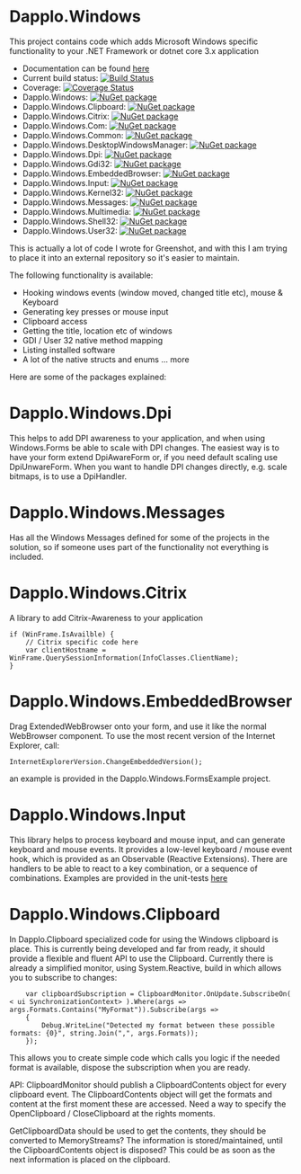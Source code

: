 # Dapplo.Windows
This project contains code which adds Microsoft Windows specific functionality to your .NET Framework or dotnet core 3.x application

- Documentation can be found [here](http://www.dapplo.net/Dapplo.Windows)
- Current build status: [![Build Status](https://dev.azure.com/Dapplo/Dapplo%20framework/_apis/build/status/dapplo.Dapplo.Windows?branchName=master)](https://dev.azure.com/Dapplo/Dapplo%20framework/_build/latest?definitionId=10&branchName=master)
- Coverage: [![Coverage Status](https://coveralls.io/repos/github/dapplo/Dapplo.Windows/badge.svg?branch=master)](https://coveralls.io/github/dapplo/Dapplo.Windows?branch=master)
- Dapplo.Windows: [![NuGet package](https://img.shields.io/nuget/v/Dapplo.Windows.svg)](https://www.nuget.org/packages/Dapplo.Windows)
- Dapplo.Windows.Clipboard: [![NuGet package](https://img.shields.io/nuget/v/Dapplo.Windows.Clipboard.svg)](https://www.nuget.org/packages/Dapplo.Windows.Clipboard)
- Dapplo.Windows.Citrix: [![NuGet package](https://img.shields.io/nuget/v/Dapplo.Windows.Citrix.svg)](https://www.nuget.org/packages/Dapplo.Windows.Citrix)
- Dapplo.Windows.Com: [![NuGet package](https://img.shields.io/nuget/v/Dapplo.Windows.Com.svg)](https://www.nuget.org/packages/Dapplo.Windows.Com)
- Dapplo.Windows.Common: [![NuGet package](https://img.shields.io/nuget/v/Dapplo.Windows.Common.svg)](https://www.nuget.org/packages/Dapplo.Windows.Common)
- Dapplo.Windows.DesktopWindowsManager: [![NuGet package](https://img.shields.io/nuget/v/Dapplo.Windows.DesktopWindowsManager.svg)](https://www.nuget.org/packages/Dapplo.Windows.DesktopWindowsManager)
- Dapplo.Windows.Dpi: [![NuGet package](https://img.shields.io/nuget/v/Dapplo.Windows.Dpi.svg)](https://www.nuget.org/packages/Dapplo.Windows.Dpi)
- Dapplo.Windows.Gdi32: [![NuGet package](https://img.shields.io/nuget/v/Dapplo.Windows.Gdi32.svg)](https://www.nuget.org/packages/Dapplo.Windows.Gdi32)
- Dapplo.Windows.EmbeddedBrowser: [![NuGet package](https://img.shields.io/nuget/v/Dapplo.Windows.EmbeddedBrowser.svg)](https://www.nuget.org/packages/Dapplo.Windows.EmbeddedBrowser)
- Dapplo.Windows.Input: [![NuGet package](https://img.shields.io/nuget/v/Dapplo.Windows.Input.svg)](https://www.nuget.org/packages/Dapplo.Windows.Input)
- Dapplo.Windows.Kernel32: [![NuGet package](https://img.shields.io/nuget/v/Dapplo.Windows.Kernel32.svg)](https://www.nuget.org/packages/Dapplo.Windows.Kernel32)
- Dapplo.Windows.Messages: [![NuGet package](https://img.shields.io/nuget/v/Dapplo.Windows.Messages.svg)](https://www.nuget.org/packages/Dapplo.Windows.Messages)
- Dapplo.Windows.Multimedia: [![NuGet package](https://img.shields.io/nuget/v/Dapplo.Windows.Multimedia.svg)](https://www.nuget.org/packages/Dapplo.Windows.Multimedia)
- Dapplo.Windows.Shell32: [![NuGet package](https://img.shields.io/nuget/v/Dapplo.Windows.Shell32.svg)](https://www.nuget.org/packages/Dapplo.Windows.Shell32)
- Dapplo.Windows.User32: [![NuGet package](https://img.shields.io/nuget/v/Dapplo.Windows.User32.svg)](https://www.nuget.org/packages/Dapplo.Windows.User32)

This is actually a lot of code I wrote for Greenshot, and with this I am trying to place it into an external repository so it's easier to maintain.

The following functionality is available:
* Hooking windows events (window moved, changed title etc), mouse & Keyboard
* Generating key presses or mouse input
* Clipboard access
* Getting the title, location etc of windows
* GDI / User 32 native method mapping
* Listing installed software
* A lot of the native structs and enums
... more


Here are some of the packages explained:

# Dapplo.Windows.Dpi
This helps to add DPI awareness to your application, and when using Windows.Forms be able to scale with DPI changes.
The easiest way is to have your form extend DpiAwareForm or, if you need default scaling use DpiUnwareForm.
When you want to handle DPI changes directly, e.g. scale bitmaps, is to use a DpiHandler.

# Dapplo.Windows.Messages
Has all the Windows Messages defined for some of the projects in the solution, so if someone uses part of the functionality not everything is included.

# Dapplo.Windows.Citrix
A library to add Citrix-Awareness to your application
```
if (WinFrame.IsAvailble) {
	// Citrix specific code here
	var clientHostname = WinFrame.QuerySessionInformation(InfoClasses.ClientName);
}
```

# Dapplo.Windows.EmbeddedBrowser
Drag ExtendedWebBrowser onto your form, and use it like the normal WebBrowser component.
To use the most recent version of the Internet Explorer, call:
```
InternetExplorerVersion.ChangeEmbeddedVersion();
```
an example is provided in the Dapplo.Windows.FormsExample project.

# Dapplo.Windows.Input
This library helps to process keyboard and mouse input, and can generate keyboard and mouse events.
It provides a low-level keyboard / mouse event hook, which is provided as an Observable (Reactive Extensions).
There are handlers to be able to react to a key combination, or a sequence of combinations.
Examples are provided in the unit-tests [here](https://github.com/dapplo/Dapplo.Windows/blob/master/src/Dapplo.Windows.Tests/KeyboardHookTests.cs)


# Dapplo.Windows.Clipboard
In Dapplo.Clipboard specialized code for using the Windows clipboard is place.
This is currently being developed and far from ready, it should provide a flexible and fluent API to use the Clipboard.
Currently there is already a simplified monitor, using System.Reactive, build in which allows you to subscribe to changes:
```
	var clipboardSubscription = ClipboardMonitor.OnUpdate.SubscribeOn( < ui SynchronizationContext> ).Where(args => args.Formats.Contains("MyFormat")).Subscribe(args =>
	{
		Debug.WriteLine("Detected my format between these possible formats: {0}", string.Join(",", args.Formats));
	});
```
This allows you to create simple code which calls you logic if the needed format is available, dispose the subscription when you are ready.

API:
ClipboardMonitor should publish a ClipboardContents object for every clipboard event.
The ClipboardContents object will get the formats and content at the first moment these are accessed.
Need a way to specify the OpenClipboard / CloseClipboard at the rights moments.

GetClipboardData should be used to get the contents, they should be converted to MemoryStreams?
The information is stored/maintained, until the ClipboardContents object is disposed?
This could be as soon as the next information is placed on the clipboard.
